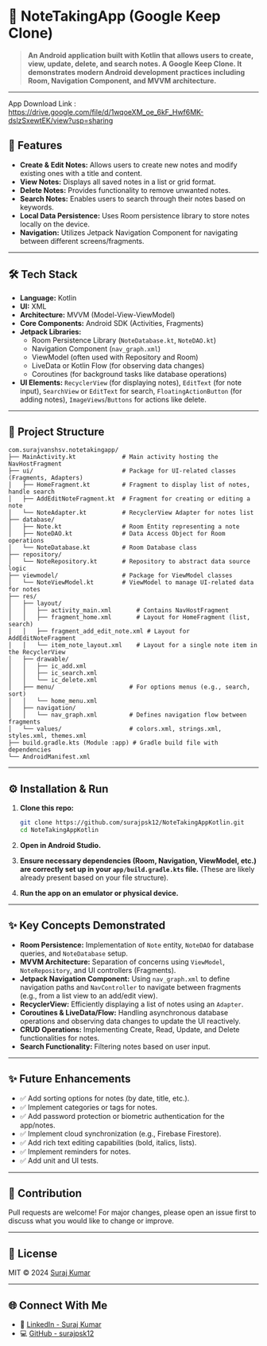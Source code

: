 # 📝 NoteTakingApp (Google Keep Clone)

> **An Android application built with Kotlin that allows users to create, view, update, delete, and search notes. A Google Keep Clone. It demonstrates modern Android development practices including Room, Navigation Component, and MVVM architecture.**

---
App Download Link : https://drive.google.com/file/d/1wqoeXM_oe_6kF_Hwf6MK-dslzSxewtEK/view?usp=sharing


## 🚀 Features

-   **Create & Edit Notes:** Allows users to create new notes and modify existing ones with a title and content.
-   **View Notes:** Displays all saved notes in a list or grid format.
-   **Delete Notes:** Provides functionality to remove unwanted notes.
-   **Search Notes:** Enables users to search through their notes based on keywords.
-   **Local Data Persistence:** Uses Room persistence library to store notes locally on the device.
-   **Navigation:** Utilizes Jetpack Navigation Component for navigating between different screens/fragments.

---

## 🛠️ Tech Stack

-   **Language:** Kotlin
-   **UI:** XML
-   **Architecture:**  MVVM (Model-View-ViewModel)
-   **Core Components:** Android SDK (Activities, Fragments)
-   **Jetpack Libraries:**
    -   Room Persistence Library (`NoteDatabase.kt`, `NoteDAO.kt`)
    -   Navigation Component (`nav_graph.xml`)
    -   ViewModel (often used with Repository and Room)
    -   LiveData or Kotlin Flow (for observing data changes)
    -   Coroutines (for background tasks like database operations)
-   **UI Elements:** `RecyclerView` (for displaying notes), `EditText` (for note input), `SearchView` or `EditText` for search, `FloatingActionButton` (for adding notes), `ImageViews`/`Buttons` for actions like delete.

---

## 📁 Project Structure 

```
com.surajvanshsv.notetakingapp/
├── MainActivity.kt             # Main activity hosting the NavHostFragment
├── ui/                         # Package for UI-related classes (Fragments, Adapters)
│   ├── HomeFragment.kt         # Fragment to display list of notes, handle search
│   ├── AddEditNoteFragment.kt  # Fragment for creating or editing a note
│   └── NoteAdapter.kt          # RecyclerView Adapter for notes list
├── database/
│   ├── Note.kt                 # Room Entity representing a note
│   ├── NoteDAO.kt              # Data Access Object for Room operations
│   └── NoteDatabase.kt         # Room Database class
├── repository/
│   └── NoteRepository.kt       # Repository to abstract data source logic
├── viewmodel/                  # Package for ViewModel classes
│   └── NoteViewModel.kt        # ViewModel to manage UI-related data for notes
├── res/
│   ├── layout/
│   │   ├── activity_main.xml       # Contains NavHostFragment
│   │   ├── fragment_home.xml       # Layout for HomeFragment (list, search)
│   │   ├── fragment_add_edit_note.xml # Layout for AddEditNoteFragment
│   │   └── item_note_layout.xml    # Layout for a single note item in the RecyclerView
│   ├── drawable/
│   │   ├── ic_add.xml              
│   │   ├── ic_search.xml
│   │   └── ic_delete.xml
│   ├── menu/                     # For options menus (e.g., search, sort)
│   │   └── home_menu.xml
│   ├── navigation/
│   │   └── nav_graph.xml         # Defines navigation flow between fragments
│   └── values/                   # colors.xml, strings.xml, styles.xml, themes.xml
├── build.gradle.kts (Module :app) # Gradle build file with dependencies
└── AndroidManifest.xml
```


---

## ⚙️ Installation & Run

1.  **Clone this repo:**
    ```bash
    git clone https://github.com/surajpsk12/NoteTakingAppKotlin.git
    cd NoteTakingAppKotlin
    ```

2.  **Open in Android Studio.**

3.  **Ensure necessary dependencies (Room, Navigation, ViewModel, etc.) are correctly set up in your `app/build.gradle.kts` file.** (These are likely already present based on your file structure).

4.  **Run the app on an emulator or physical device.**

---

## ✨ Key Concepts Demonstrated

-   **Room Persistence:** Implementation of `Note` entity, `NoteDAO` for database queries, and `NoteDatabase` setup.
-   **MVVM Architecture:** Separation of concerns using `ViewModel`, `NoteRepository`, and UI controllers (Fragments).
-   **Jetpack Navigation Component:** Using `nav_graph.xml` to define navigation paths and `NavController` to navigate between fragments (e.g., from a list view to an add/edit view).
-   **RecyclerView:** Efficiently displaying a list of notes using an `Adapter`.
-   **Coroutines & LiveData/Flow:** Handling asynchronous database operations and observing data changes to update the UI reactively.
-   **CRUD Operations:** Implementing Create, Read, Update, and Delete functionalities for notes.
-   **Search Functionality:** Filtering notes based on user input.

---

## ✨ Future Enhancements

-   ✅ Add sorting options for notes (by date, title, etc.).
-   ✅ Implement categories or tags for notes.
-   ✅ Add password protection or biometric authentication for the app/notes.
-   ✅ Implement cloud synchronization (e.g., Firebase Firestore).
-   ✅ Add rich text editing capabilities (bold, italics, lists).
-   ✅ Implement reminders for notes.
-   ✅ Add unit and UI tests.

---

## 🤝 Contribution

Pull requests are welcome! For major changes, please open an issue first to discuss what you would like to change or improve.

---

## 📜 License

MIT © 2024 [Suraj Kumar](https://github.com/surajpsk12)

---

## 🌐 Connect With Me

*   🔗 [LinkedIn - Suraj Kumar](https://www.linkedin.com/in/surajvansh12/)
*   💻 [GitHub - surajpsk12](https://github.com/surajpsk12)
